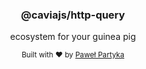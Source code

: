 <div align="center">
<h3>@caviajs/http-query</h3>
<p>ecosystem for your guinea pig</p>
</div>

<div align="center">
  <sub>Built with ❤︎ by <a href="https://partyka.dev">Paweł Partyka</a></sub>
</div>
